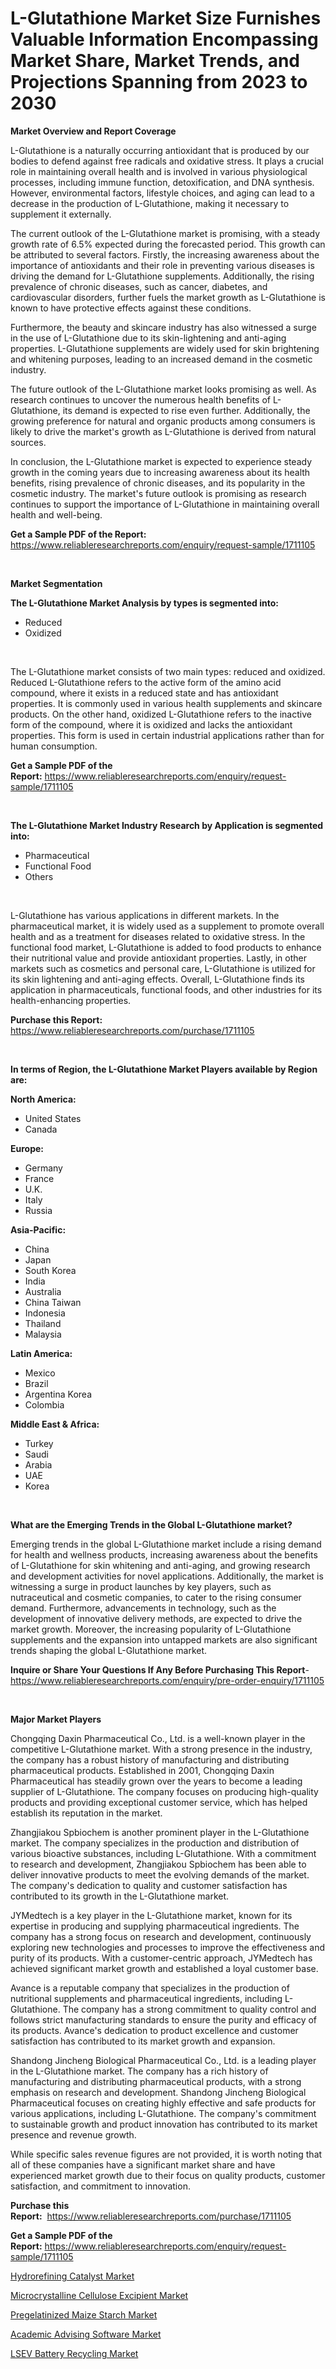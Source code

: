 <p><h1>L-Glutathione Market Size Furnishes Valuable Information Encompassing Market Share, Market Trends, and Projections Spanning from 2023 to 2030</h1></p><p><strong>Market Overview and Report Coverage</strong></p>
<p><p>L-Glutathione is a naturally occurring antioxidant that is produced by our bodies to defend against free radicals and oxidative stress. It plays a crucial role in maintaining overall health and is involved in various physiological processes, including immune function, detoxification, and DNA synthesis. However, environmental factors, lifestyle choices, and aging can lead to a decrease in the production of L-Glutathione, making it necessary to supplement it externally.</p><p>The current outlook of the L-Glutathione market is promising, with a steady growth rate of 6.5% expected during the forecasted period. This growth can be attributed to several factors. Firstly, the increasing awareness about the importance of antioxidants and their role in preventing various diseases is driving the demand for L-Glutathione supplements. Additionally, the rising prevalence of chronic diseases, such as cancer, diabetes, and cardiovascular disorders, further fuels the market growth as L-Glutathione is known to have protective effects against these conditions.</p><p>Furthermore, the beauty and skincare industry has also witnessed a surge in the use of L-Glutathione due to its skin-lightening and anti-aging properties. L-Glutathione supplements are widely used for skin brightening and whitening purposes, leading to an increased demand in the cosmetic industry.</p><p>The future outlook of the L-Glutathione market looks promising as well. As research continues to uncover the numerous health benefits of L-Glutathione, its demand is expected to rise even further. Additionally, the growing preference for natural and organic products among consumers is likely to drive the market's growth as L-Glutathione is derived from natural sources.</p><p>In conclusion, the L-Glutathione market is expected to experience steady growth in the coming years due to increasing awareness about its health benefits, rising prevalence of chronic diseases, and its popularity in the cosmetic industry. The market's future outlook is promising as research continues to support the importance of L-Glutathione in maintaining overall health and well-being.</p></p>
<p><strong>Get a Sample PDF of the Report:</strong> <a href="https://www.reliableresearchreports.com/enquiry/request-sample/1711105">https://www.reliableresearchreports.com/enquiry/request-sample/1711105</a></p>
<p>&nbsp;</p>
<p><strong>Market Segmentation</strong></p>
<p><strong>The L-Glutathione Market Analysis by types is segmented into:</strong></p>
<p><ul><li>Reduced</li><li>Oxidized</li></ul></p>
<p>&nbsp;</p>
<p><p>The L-Glutathione market consists of two main types: reduced and oxidized. Reduced L-Glutathione refers to the active form of the amino acid compound, where it exists in a reduced state and has antioxidant properties. It is commonly used in various health supplements and skincare products. On the other hand, oxidized L-Glutathione refers to the inactive form of the compound, where it is oxidized and lacks the antioxidant properties. This form is used in certain industrial applications rather than for human consumption.</p></p>
<p><strong>Get a Sample PDF of the Report:</strong>&nbsp;<a href="https://www.reliableresearchreports.com/enquiry/request-sample/1711105">https://www.reliableresearchreports.com/enquiry/request-sample/1711105</a></p>
<p>&nbsp;</p>
<p><strong>The L-Glutathione Market Industry Research by Application is segmented into:</strong></p>
<p><ul><li>Pharmaceutical</li><li>Functional Food</li><li>Others</li></ul></p>
<p>&nbsp;</p>
<p><p>L-Glutathione has various applications in different markets. In the pharmaceutical market, it is widely used as a supplement to promote overall health and as a treatment for diseases related to oxidative stress. In the functional food market, L-Glutathione is added to food products to enhance their nutritional value and provide antioxidant properties. Lastly, in other markets such as cosmetics and personal care, L-Glutathione is utilized for its skin lightening and anti-aging effects. Overall, L-Glutathione finds its application in pharmaceuticals, functional foods, and other industries for its health-enhancing properties.</p></p>
<p><strong>Purchase this Report:</strong>&nbsp; <a href="https://www.reliableresearchreports.com/purchase/1711105">https://www.reliableresearchreports.com/purchase/1711105</a></p>
<p>&nbsp;</p>
<p><strong>In terms of Region, the L-Glutathione Market Players available by Region are:</strong></p>
<p>
    <p> <strong> North America: </strong>
        <ul>
            <li>United States</li>
            <li>Canada</li>
        </ul>
        </p> 
    <p> <strong> Europe: </strong>
        <ul>
            <li>Germany</li>
            <li>France</li>
            <li>U.K.</li>
            <li>Italy</li>
            <li>Russia</li>
        </ul>
        </p> 
    <p> <strong> Asia-Pacific: </strong>
        <ul>
            <li>China</li>
            <li>Japan</li>
            <li>South Korea</li>
            <li>India</li>
            <li>Australia</li>
            <li>China Taiwan</li>
            <li>Indonesia</li>
            <li>Thailand</li>
            <li>Malaysia</li>
        </ul>
        </p> 
    <p> <strong> Latin America: </strong>
        <ul>
            <li>Mexico</li>
            <li>Brazil</li>
            <li>Argentina Korea</li>
            <li>Colombia</li>
        </ul>
        </p> 
    <p> <strong> Middle East & Africa: </strong>
        <ul>
            <li>Turkey</li>
            <li>Saudi</li>
            <li>Arabia</li>
            <li>UAE</li>
            <li>Korea</li>
        </ul>
    </p>
    </p>
<p>&nbsp;</p>
<p><strong>What are the Emerging Trends in the Global L-Glutathione market?</strong></p>
<p><p>Emerging trends in the global L-Glutathione market include a rising demand for health and wellness products, increasing awareness about the benefits of L-Glutathione for skin whitening and anti-aging, and growing research and development activities for novel applications. Additionally, the market is witnessing a surge in product launches by key players, such as nutraceutical and cosmetic companies, to cater to the rising consumer demand. Furthermore, advancements in technology, such as the development of innovative delivery methods, are expected to drive the market growth. Moreover, the increasing popularity of L-Glutathione supplements and the expansion into untapped markets are also significant trends shaping the global L-Glutathione market.</p></p>
<p><strong>Inquire or Share Your Questions If Any Before Purchasing This Report</strong>- <a href="https://www.reliableresearchreports.com/enquiry/pre-order-enquiry/1711105">https://www.reliableresearchreports.com/enquiry/pre-order-enquiry/1711105</a></p>
<p>&nbsp;</p>
<p><strong>Major Market Players</strong></p>
<p><p>Chongqing Daxin Pharmaceutical Co., Ltd. is a well-known player in the competitive L-Glutathione market. With a strong presence in the industry, the company has a robust history of manufacturing and distributing pharmaceutical products. Established in 2001, Chongqing Daxin Pharmaceutical has steadily grown over the years to become a leading supplier of L-Glutathione. The company focuses on producing high-quality products and providing exceptional customer service, which has helped establish its reputation in the market.</p><p>Zhangjiakou Spbiochem is another prominent player in the L-Glutathione market. The company specializes in the production and distribution of various bioactive substances, including L-Glutathione. With a commitment to research and development, Zhangjiakou Spbiochem has been able to deliver innovative products to meet the evolving demands of the market. The company's dedication to quality and customer satisfaction has contributed to its growth in the L-Glutathione market.</p><p>JYMedtech is a key player in the L-Glutathione market, known for its expertise in producing and supplying pharmaceutical ingredients. The company has a strong focus on research and development, continuously exploring new technologies and processes to improve the effectiveness and purity of its products. With a customer-centric approach, JYMedtech has achieved significant market growth and established a loyal customer base.</p><p>Avance is a reputable company that specializes in the production of nutritional supplements and pharmaceutical ingredients, including L-Glutathione. The company has a strong commitment to quality control and follows strict manufacturing standards to ensure the purity and efficacy of its products. Avance's dedication to product excellence and customer satisfaction has contributed to its market growth and expansion.</p><p>Shandong Jincheng Biological Pharmaceutical Co., Ltd. is a leading player in the L-Glutathione market. The company has a rich history of manufacturing and distributing pharmaceutical products, with a strong emphasis on research and development. Shandong Jincheng Biological Pharmaceutical focuses on creating highly effective and safe products for various applications, including L-Glutathione. The company's commitment to sustainable growth and product innovation has contributed to its market presence and revenue growth.</p><p>While specific sales revenue figures are not provided, it is worth noting that all of these companies have a significant market share and have experienced market growth due to their focus on quality products, customer satisfaction, and commitment to innovation.</p></p>
<p><strong>Purchase this Report:</strong>&nbsp;&nbsp;<a href="https://www.reliableresearchreports.com/purchase/1711105">https://www.reliableresearchreports.com/purchase/1711105</a></p>
<p></p>
<p><strong>Get a Sample PDF of the Report:</strong>&nbsp;<a href="https://www.reliableresearchreports.com/enquiry/request-sample/1711105">https://www.reliableresearchreports.com/enquiry/request-sample/1711105</a></p>
<p><p><a href="https://github.com/JameTravis/Market-Research-Report-List-2/blob/main/hydrorefining-catalyst-market.md">Hydrorefining Catalyst Market</a></p><p><a href="https://www.linkedin.com/pulse/microcrystalline-cellulose-excipient-market-challenges-opportunities-aieke/">Microcrystalline Cellulose Excipient Market</a></p><p><a href="https://www.linkedin.com/pulse/pregelatinized-maize-starch-market-insights-players-forecast-z445e/">Pregelatinized Maize Starch Market</a></p><p><a href="https://medium.com/@helenablick2023/academic-advising-software-market-exploring-market-share-market-trends-and-future-growth-1347b918b385">Academic Advising Software Market</a></p><p><a href="https://medium.com/@dorothypeters68/lsev-battery-recycling-market-exploring-market-share-market-trends-and-future-growth-fdacce88809f">LSEV Battery Recycling Market</a></p></p>